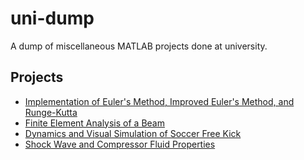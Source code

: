 # uni-dump
A dump of miscellaneous MATLAB projects done at university.

## Projects
- [Implementation of Euler's Method, Improved Euler's Method, and Runge-Kutta](/DifEqMatlabProject)
- [Finite Element Analysis of a Beam](/FiniteElementAnalysisProj)
- [Dynamics and Visual Simulation of Soccer Free Kick](/Soccer-Ball-Motion-Dynamics)
- [Shock Wave and Compressor Fluid Properties](/PropulsionMiniProject)
